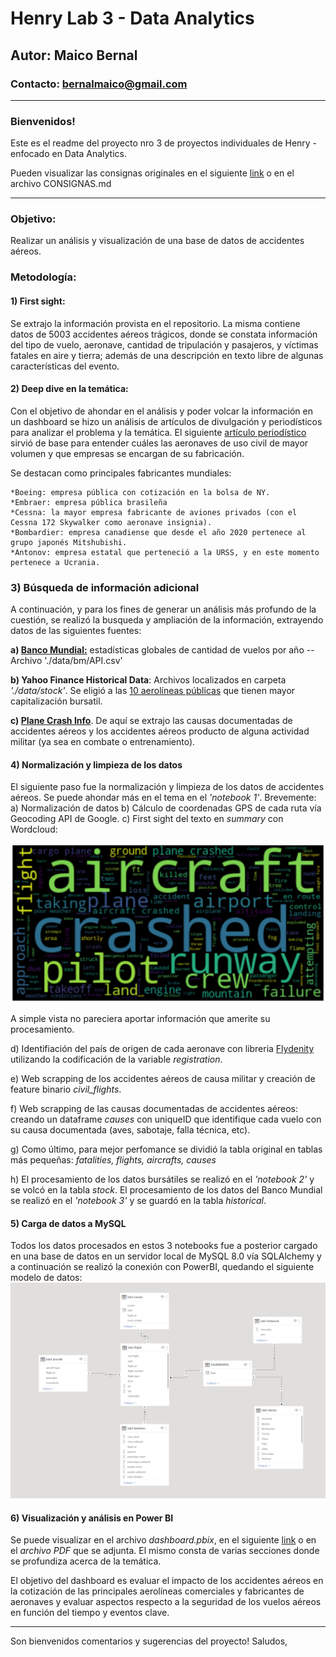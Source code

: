 # Henry Lab 3 - Data Analytics
## Autor: Maico Bernal
### Contacto: bernalmaico@gmail.com

---

### Bienvenidos!

Este es el readme del proyecto nro 3 de proyectos individuales de Henry - enfocado en Data Analytics.

Pueden visualizar las consignas originales en el siguiente [link](https://github.com/soyHenry/PI03-Analytics) o en el archivo CONSIGNAS.md

---

### Objetivo:
Realizar un análisis y visualización de una base de datos de accidentes aéreos. 


### Metodología: 
#### 1) First sight: 

Se extrajo la información provista en el repositorio. La misma contiene datos de 5003 accidentes aéreos trágicos, donde se constata información del tipo de vuelo, aeronave, cantidad de tripulación y pasajeros, y víctimas fatales en aire y tierra; además de una descripción en texto libre de algunas características del evento.

#### 2) Deep dive en la temática: 

Con el objetivo de ahondar en el análisis y poder volcar la información en un dashboard se hizo un análisis de artículos de divulgación y periodísticos para analizar el problema y la temática.
El siguiente [artículo periodístico](https://samchui.com/2022/01/15/top-10-most-produced-commercial-aircraft-types/#.Y2qnCuwyG3I) sirvió de base para entender cuáles las aeronaves de uso civil de mayor volumen y que empresas se encargan de su fabricación. 

Se destacan como principales fabricantes mundiales: 

    *Boeing: empresa pública con cotización en la bolsa de NY.
    *Embraer: empresa pública brasileña
    *Cessna: la mayor empresa fabricante de aviones privados (con el Cessna 172 Skywalker como aeronave insignia). 
    *Bombardier: empresa canadiense que desde el año 2020 pertenece al grupo japonés Mitshubishi.
    *Antonov: empresa estatal que perteneció a la URSS, y en este momento pertenece a Ucrania.

### 3) Búsqueda de información adicional

A continuación, y para los fines de generar un análisis más profundo de la cuestión, se realizó la busqueda y ampliación de la información, extrayendo datos de las siguientes fuentes:

**a) [Banco Mundial:](https://datos.bancomundial.org/indicator/IS.AIR.DPRT?end=2020&start=1970&view=chart)** estadísticas globales de cantidad de vuelos por año -- Archivo './data/bm/API.csv'

**b) Yahoo Finance Historical Data**: Archivos localizados en carpeta *'./data/stock'*. Se eligió a las [10 aerolíneas públicas](https://en.wikipedia.org/wiki/Largest_airlines_in_the_world#By_company_revenue) que tienen mayor capitalización bursatil.

**c) [Plane Crash Info](http://www.planecrashinfo.com/index.html)**. De aquí se extrajo las causas documentadas de accidentes aéreos y los accidentes aéreos producto de alguna actividad militar (ya sea en combate o entrenamiento). 

#### 4) Normalización y limpieza de los datos
El siguiente paso fue la normalización y limpieza de los datos de accidentes aéreos. Se puede ahondar más en el tema en el *'notebook 1'*. 
Brevemente:
a) Normalización de datos
b) Cálculo de coordenadas GPS de cada ruta vía Geocoding API de Google. 
c) First sight del texto en *summary* con Wordcloud:

![](./images/wordcloud.png)

A simple vista no pareciera aportar información que amerite su procesamiento. 

d) Identifiación del país de origen de cada aeronave con libreria [Flydenity](https://github.com/Collen-Roller/flydenity) utilizando la codificación de la variable *registration*.

e) Web scrapping de los accidentes aéreos de causa militar y creación de feature binario *civil_flights*. 

f) Web scrapping de las causas documentadas de accidentes aéreos: creando un dataframe *causes* con uniqueID que identifique cada vuelo con su causa documentada (aves, sabotaje, falla técnica, etc). 

g) Como último, para mejor perfomance se dividió la tabla original en tablas más pequeñas: *fatalities, flights, aircrafts, causes* 

h) El procesamiento de los datos bursátiles se realizó en el *'notebook 2'* y se volcó en la tabla *stock*. El procesamiento de los datos del Banco Mundial se realizó en el *'notebook 3'* y se guardó en la tabla *historical*.

#### 5) Carga de datos a MySQL
Todos los datos procesados en estos 3 notebooks fue a posterior cargado en una base de datos en un servidor local de MySQL 8.0 vía SQLAlchemy y a continuación se realizó la conexión con PowerBI, quedando el siguiente modelo de datos: 
![](./images/powerbi_esquema.png)

#### 6) Visualización y análisis en Power BI

Se puede visualizar en el archivo *dashboard.pbix*, en el siguiente [link](https://app.powerbi.com/links/RShO0V5e-U?ctid=fd9e16cd-eee5-473b-a983-83b993473c40&pbi_source=linkShare) o en el *archivo PDF* que se adjunta. El mismo consta de varias secciones donde se profundiza acerca de la temática. 

El objetivo del dashboard es evaluar el impacto de los accidentes aéreos en la cotización de las principales aerolíneas comerciales y fabricantes de aeronaves y evaluar aspectos respecto a la seguridad de los vuelos aéreos en función del tiempo y eventos clave. 

---

Son bienvenidos comentarios y sugerencias del proyecto!
Saludos, 